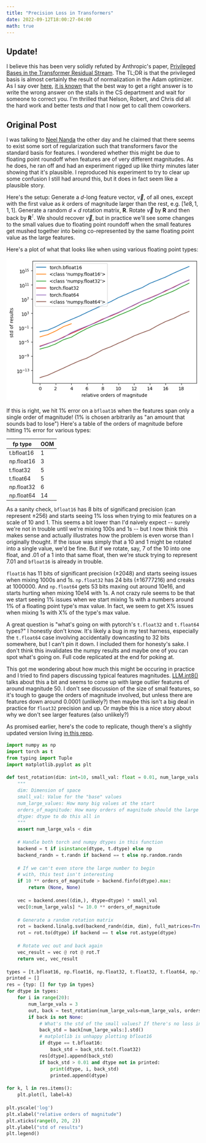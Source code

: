 ```yaml
---
title: "Precision Loss in Transformers"
date: 2022-09-12T18:00:27-04:00
math: true
---
```


## Update!
I believe this has been very solidly refuted by Anthropic's paper, [Privileged Bases in the Transformer Residual Stream](https://www.anthropic.com/index/privileged-bases-in-the-transformer-residual-stream). The TL;DR is that the privileged basis is almost certainly the result of normalization in the Adam optimizer. As I say over [here](https://aslvrstn.com/posts/lsp_complaints/), [it is known](https://meta.wikimedia.org/wiki/Cunningham%27s_Law) that the best way to get a right answer is to write the wrong answer on the stalls in the CS department and wait for someone to correct you. I'm thrilled that Nelson, Robert, and Chris did all the hard work and better tests _and_ that I now get to call them coworkers.

## Original Post

I was talking to [Neel Nanda](https://twitter.com/NeelNanda5) the other day and he claimed that there seems to exist some sort of regularization such that transformers favor the standard basis for features. I wondered whether this might be due to floating point roundoff when features are of very different magnitudes. As he does, he ran off and had an experiment rigged up like thirty minutes later showing that it's plausible. I reproduced his experiment to try to clear up some confusion I still had around this, but it does in fact seem like a plausible story.

Here's the setup: Generate a $d$-long feature vector, $\vec{v}$, of all ones, except with the first value as $k$ orders of magnitude larger than the rest, e.g. $[1e8, 1, 1, 1]$. Generate a random $d \times d$ rotation matrix, $\mathbf{R}$. Rotate $\vec{v}$ by $\mathbf{R}$ and then back by $\mathbf{R}^\intercal$. We should recover $\vec{v}$, but in practice we'll see some changes to the small values due to floating point roundoff when the small features get mushed together into being co-represented by the same floating point value as the large features.

Here's a plot of what that looks like when using various floating point types:

![Graph of floating point rotation loss](images/rotational_loss.png)

If this is right, we hit 1% error on a ``bfloat16`` when the features span only a single order of magnitude! (1% is chosen arbitrarily as "an amount that sounds bad to lose") Here's a table of the orders of magnitude before hitting 1% error for various types:

| fp type | OOM |
| ------- | --- |
| t.bfloat16 | 1 |
| np.float16 | 3 |
| t.float32 | 5 |
| t.float64 | 5 |
| np.float32 | 6 |
| np.float64 | 14 |

As a sanity check, ``bfloat16`` has 8 bits of significand precision (can represent ±256) and starts seeing 1% loss when trying to mix features on a scale of 10 and 1. This seems a bit lower than I'd naively expect -- surely we're not in trouble until we're mixing 100s and 1s -- but I now think this makes sense and actually illustrates how the problem is even worse than I originally thought. If the issue was simply that a 10 and 1 might be rotated into a single value, we'd be fine. But if we rotate, say, 7 of the 10 into one float, and .01 of a 1 into that same float, then we're stuck trying to represent 7.01 and ``bfloat16`` is already in trouble.

``float16`` has 11 bits of significant precision (±2048) and starts seeing issues when mixing 1000s and 1s. ``np.float32`` has 24 bits (±16777216) and creaks at 1000000. And ``np.float64`` gets 53 bits maxing out around 10e16, and starts hurting when mixing 10e14 with 1s. A not crazy rule seems to be that we start seeing 1% issues when we start mixing 1s with a numbers around 1% of a floating point type's max value. In fact, we seem to get X% issues when mixing 1s with X% of the type's max value.

A great question is "what's going on with pytorch's ``t.float32`` and ``t.float64`` types?" I honestly don't know. It's likely a bug in my test harness, especially the ``t.float64`` case involving accidentally downcasting to 32 bits somewhere, but I can't pin it down. I included them for honesty's sake. I don't think this invalidates the numpy results and maybe one of you can spot what's going on. Full code replicated at the end for poking at.

This got me wondering about how much this might be occuring in practice and I tried to find papers discussing typical features magnitudes. [LLM.int8()](https://arxiv.org/abs/2208.07339) talks about this a bit and seems to come up with large outlier features of around magnitude 50. I don't see discussion of the size of small features, so it's tough to gauge the orders of magnitude involved, but unless there are features down around 0.0001 (unlikely?) then maybe this isn't a big deal in practice for ``float32`` precision and up. Or maybe this is a nice story about why we don't see larger features (also unlikely?)

As promised earlier, here's the code to replicate, though there's a slightly updated version living [in this repo](https://github.com/aslvrstn/mlscratchpad/blob/main/lossy_rotations.py).

```Python
import numpy as np
import torch as t
from typing import Tuple
import matplotlib.pyplot as plt

def test_rotation(dim: int=10, small_val: float = 0.01, num_large_vals: int = 2, orders_of_magnitude: int = 2, dtype = t.float32) -> Tuple[np.ndarray, np.ndarray]:
    """
    dim: Dimension of space
    small_val: Value for the "base" values
    num_large_values: How many big values at the start
    orders_of_magnitude: How many orders of magnitude should the large values be than the small ones
    dtype: dtype to do this all in
    """
    assert num_large_vals < dim

    # Handle both torch and numpy dtypes in this function
    backend = t if isinstance(dtype, t.dtype) else np
    backend_randn = t.randn if backend == t else np.random.randn

    # If we can't even store the large number to begin
    # with, this test isn't interesting
    if 10 ** orders_of_magnitude > backend.finfo(dtype).max:
        return (None, None)

    vec = backend.ones((dim,), dtype=dtype) * small_val
    vec[0:num_large_vals] *= 10.0 ** orders_of_magnitude

    # Generate a random rotation matrix
    rot = backend.linalg.svd(backend_randn(dim, dim), full_matrices=True)[0]
    rot = rot.to(dtype) if backend == t else rot.astype(dtype)

    # Rotate vec out and back again
    vec_result = vec @ rot @ rot.T
    return vec, vec_result

types = [t.bfloat16, np.float16, np.float32, t.float32, t.float64, np.float64]
printed = []
res = {typ: [] for typ in types}
for dtype in types:
    for i in range(20):
        num_large_vals = 3 
        out, back = test_rotation(num_large_vals=num_large_vals, orders_of_magnitude=i, dtype=dtype, small_val=1)
        if back is not None:
            # What's the std of the small values? If there's no loss in precision it would be 0.
            back_std = back[num_large_vals:].std()
            # matplotlib is unhappy plotting bfloat16
            if dtype == t.bfloat16:
                back_std = back_std.to(t.float32)
            res[dtype].append(back_std)
            if back_std > 0.01 and dtype not in printed:
                print(dtype, i, back_std)
                printed.append(dtype)

for k, l in res.items():
    plt.plot(l, label=k)

plt.yscale('log')
plt.xlabel("relative orders of magnitude")
plt.xticks(range(0, 20, 2))
plt.ylabel("std of results")
plt.legend()
```

